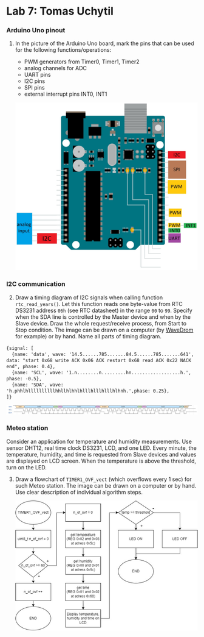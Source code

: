 # Lab 7: Tomas Uchytil

### Arduino Uno pinout

1. In the picture of the Arduino Uno board, mark the pins that can be used for the following functions/operations:
   * PWM generators from Timer0, Timer1, Timer2
   * analog channels for ADC
   * UART pins
   * I2C pins
   * SPI pins
   * external interrupt pins INT0, INT1

   ![your figure](img/UNO_pinout.jpg)

### I2C communication

2. Draw a timing diagram of I2C signals when calling function `rtc_read_years()`. Let this function reads one byte-value from RTC DS3231 address `06h` (see RTC datasheet) in the range `00` to `99`. Specify when the SDA line is controlled by the Master device and when by the Slave device. Draw the whole request/receive process, from Start to Stop condition. The image can be drawn on a computer (by [WaveDrom](https://wavedrom.com/) for example) or by hand. Name all parts of timing diagram.
```wavedrom
{signal: [
  {name: 'data', wave: '14.5......785.......84.5......785.......641', data: "start 0x68 write ACK 0x06 ACK restart 0x68 read ACK 0x22 NACK end", phase: 0.4},
  {name: 'SCL', wave: '1.n........n.........hn..................h.', phase: -0.5},
  {name: 'SDA', wave: 'h.phhlhllllllllllhhllhlhhlhlllhlllhlllhlhnh.',phase: 0.25},
]}
```
   ![I2C waveform](img/I2C_year.jpg)

### Meteo station

Consider an application for temperature and humidity measurements. Use sensor DHT12, real time clock DS3231, LCD, and one LED. Every minute, the temperature, humidity, and time is requested from Slave devices and values are displayed on LCD screen. When the temperature is above the threshold, turn on the LED.

3. Draw a flowchart of `TIMER1_OVF_vect` (which overflows every 1&nbsp;sec) for such Meteo station. The image can be drawn on a computer or by hand. Use clear description of individual algorithm steps.

   ![flowchart](img/temp_hum_time_diagram.jpg)